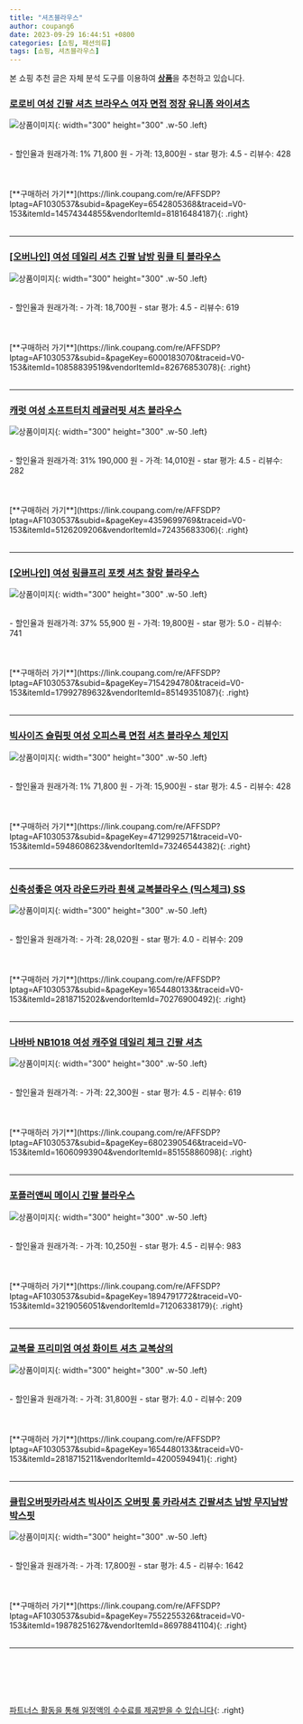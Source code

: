 ```yaml
---
title: "셔츠블라우스"
author: coupang6
date: 2023-09-29 16:44:51 +0800
categories: [쇼핑, 패션의류]
tags: [쇼핑, 셔츠블라우스]
---
```


본 쇼핑 추천 글은 자체 분석 도구를 이용하여 [**상품**](https://link.coupang.com/a/bao1ui)을 추천하고 있습니다.

### [로로비 여성 긴팔 셔츠 브라우스 여자 면접 정장 유니폼 와이셔츠](https://link.coupang.com/re/AFFSDP?lptag=AF1030537&subid=&pageKey=6542805368&traceid=V0-153&itemId=14574344855&vendorItemId=81816484187)

![상품이미지](https://thumbnail8.coupangcdn.com/thumbnails/remote/230x230ex/image/vendor_inventory/dff4/cf6fb2ca4e31b2fff7d7862bcc7ac32d184d77dde58f3fa5309175b11023.jpg){: width="300" height="300" .w-50 .left}


<br>
- 할인율과 원래가격: 1%  71,800   원
- 가격: 13,800원
- star 평가: 4.5
- 리뷰수: 428
<br>
<br>
<br>
<br>
[**구매하러 가기**](https://link.coupang.com/re/AFFSDP?lptag=AF1030537&subid=&pageKey=6542805368&traceid=V0-153&itemId=14574344855&vendorItemId=81816484187){: .right}
<br>
<br>

---

### [[오버나인] 여성 데일리 셔츠 긴팔 남방 링클 티 블라우스](https://link.coupang.com/re/AFFSDP?lptag=AF1030537&subid=&pageKey=6000183070&traceid=V0-153&itemId=10858839519&vendorItemId=82676853078)

![상품이미지](https://thumbnail10.coupangcdn.com/thumbnails/remote/230x230ex/image/vendor_inventory/28f8/5ed40000130725608c33dc4a38be8c694a048aad35052d32c45069da0164.jpg){: width="300" height="300" .w-50 .left}


<br>
- 할인율과 원래가격: 
- 가격: 18,700원
- star 평가: 4.5
- 리뷰수: 619
<br>
<br>
<br>
<br>
[**구매하러 가기**](https://link.coupang.com/re/AFFSDP?lptag=AF1030537&subid=&pageKey=6000183070&traceid=V0-153&itemId=10858839519&vendorItemId=82676853078){: .right}
<br>
<br>

---

### [캐럿 여성 소프트터치 레귤러핏 셔츠 블라우스](https://link.coupang.com/re/AFFSDP?lptag=AF1030537&subid=&pageKey=4359699769&traceid=V0-153&itemId=5126209206&vendorItemId=72435683306)

![상품이미지](https://thumbnail8.coupangcdn.com/thumbnails/remote/230x230ex/image/retail/images/2907545562229399-705ee563-de09-4bf9-bd79-7ad4d9603291.jpg){: width="300" height="300" .w-50 .left}


<br>
- 할인율과 원래가격: 31%  190,000   원
- 가격: 14,010원
- star 평가: 4.5
- 리뷰수: 282
<br>
<br>
<br>
<br>
[**구매하러 가기**](https://link.coupang.com/re/AFFSDP?lptag=AF1030537&subid=&pageKey=4359699769&traceid=V0-153&itemId=5126209206&vendorItemId=72435683306){: .right}
<br>
<br>

---

### [[오버나인] 여성 링클프리 포켓 셔츠 찰랑 블라우스](https://link.coupang.com/re/AFFSDP?lptag=AF1030537&subid=&pageKey=7154294780&traceid=V0-153&itemId=17992789632&vendorItemId=85149351087)

![상품이미지](https://thumbnail8.coupangcdn.com/thumbnails/remote/230x230ex/image/vendor_inventory/8895/f36a3b5b6d47b58d48e48c20b882bf61826a69b0c314070fd7c1ea308373.jpg){: width="300" height="300" .w-50 .left}


<br>
- 할인율과 원래가격: 37%  55,900   원
- 가격: 19,800원
- star 평가: 5.0
- 리뷰수: 741
<br>
<br>
<br>
<br>
[**구매하러 가기**](https://link.coupang.com/re/AFFSDP?lptag=AF1030537&subid=&pageKey=7154294780&traceid=V0-153&itemId=17992789632&vendorItemId=85149351087){: .right}
<br>
<br>

---

### [빅사이즈 슬림핏 여성 오피스룩 면접 셔츠 블라우스 체인지](https://link.coupang.com/re/AFFSDP?lptag=AF1030537&subid=&pageKey=4712992571&traceid=V0-153&itemId=5948608623&vendorItemId=73246544382)

![상품이미지](https://thumbnail8.coupangcdn.com/thumbnails/remote/230x230ex/image/vendor_inventory/b257/159d0a58ec2241ef8f8a768eff3de231e8982618e2139dc0573adadde91f.jpg){: width="300" height="300" .w-50 .left}


<br>
- 할인율과 원래가격: 1%  71,800   원
- 가격: 15,900원
- star 평가: 4.5
- 리뷰수: 428
<br>
<br>
<br>
<br>
[**구매하러 가기**](https://link.coupang.com/re/AFFSDP?lptag=AF1030537&subid=&pageKey=4712992571&traceid=V0-153&itemId=5948608623&vendorItemId=73246544382){: .right}
<br>
<br>

---

### [신축성좋은 여자 라운드카라 흰색 교복블라우스 (믹스체크) SS](https://link.coupang.com/re/AFFSDP?lptag=AF1030537&subid=&pageKey=1654480133&traceid=V0-153&itemId=2818715202&vendorItemId=70276900492)

![상품이미지](https://thumbnail7.coupangcdn.com/thumbnails/remote/230x230ex/image/vendor_inventory/a11e/71e5f32064d038e2a5059bfec1837ec8a4d4b1c2b509877f408b728498d7.jpg){: width="300" height="300" .w-50 .left}


<br>
- 할인율과 원래가격: 
- 가격: 28,020원
- star 평가: 4.0
- 리뷰수: 209
<br>
<br>
<br>
<br>
[**구매하러 가기**](https://link.coupang.com/re/AFFSDP?lptag=AF1030537&subid=&pageKey=1654480133&traceid=V0-153&itemId=2818715202&vendorItemId=70276900492){: .right}
<br>
<br>

---

### [나바바 NB1018 여성 캐주얼 데일리 체크 긴팔 셔츠](https://link.coupang.com/re/AFFSDP?lptag=AF1030537&subid=&pageKey=6802390546&traceid=V0-153&itemId=16060993904&vendorItemId=85155886098)

![상품이미지](https://thumbnail8.coupangcdn.com/thumbnails/remote/230x230ex/image/vendor_inventory/d911/8f59bce5dd3ac5fd340bdf7f21ee3b8d7c1133aa093931f13cc0501490ca.jpg){: width="300" height="300" .w-50 .left}


<br>
- 할인율과 원래가격: 
- 가격: 22,300원
- star 평가: 4.5
- 리뷰수: 619
<br>
<br>
<br>
<br>
[**구매하러 가기**](https://link.coupang.com/re/AFFSDP?lptag=AF1030537&subid=&pageKey=6802390546&traceid=V0-153&itemId=16060993904&vendorItemId=85155886098){: .right}
<br>
<br>

---

### [포플러앤씨 메이시 긴팔 블라우스](https://link.coupang.com/re/AFFSDP?lptag=AF1030537&subid=&pageKey=1894791772&traceid=V0-153&itemId=3219056051&vendorItemId=71206338179)

![상품이미지](https://thumbnail10.coupangcdn.com/thumbnails/remote/230x230ex/image/retail/images/2020/07/23/10/6/eec31f81-8591-48d6-9eca-030eb62d19e2.jpg){: width="300" height="300" .w-50 .left}


<br>
- 할인율과 원래가격: 
- 가격: 10,250원
- star 평가: 4.5
- 리뷰수: 983
<br>
<br>
<br>
<br>
[**구매하러 가기**](https://link.coupang.com/re/AFFSDP?lptag=AF1030537&subid=&pageKey=1894791772&traceid=V0-153&itemId=3219056051&vendorItemId=71206338179){: .right}
<br>
<br>

---

### [교복몰 프리미엄 여성 화이트 셔츠 교복상의](https://link.coupang.com/re/AFFSDP?lptag=AF1030537&subid=&pageKey=1654480133&traceid=V0-153&itemId=2818715211&vendorItemId=4200594941)

![상품이미지](https://thumbnail6.coupangcdn.com/thumbnails/remote/230x230ex/image/vendor_inventory/images/2018/12/12/17/4/90b04463-ebae-431b-b3cf-cbda29e556b5.jpg){: width="300" height="300" .w-50 .left}


<br>
- 할인율과 원래가격: 
- 가격: 31,800원
- star 평가: 4.0
- 리뷰수: 209
<br>
<br>
<br>
<br>
[**구매하러 가기**](https://link.coupang.com/re/AFFSDP?lptag=AF1030537&subid=&pageKey=1654480133&traceid=V0-153&itemId=2818715211&vendorItemId=4200594941){: .right}
<br>
<br>

---

### [클립오버핏카라셔츠 빅사이즈 오버핏 롱 카라셔츠 긴팔셔츠 남방 무지남방 박스핏](https://link.coupang.com/re/AFFSDP?lptag=AF1030537&subid=&pageKey=7552255326&traceid=V0-153&itemId=19878251627&vendorItemId=86978841104)

![상품이미지](https://thumbnail10.coupangcdn.com/thumbnails/remote/230x230ex/image/vendor_inventory/c348/6daf0f96394f8f9cdcb54b26315f58a6abc97f4c8afcbc74e363b9cb8a5b.jpg){: width="300" height="300" .w-50 .left}


<br>
- 할인율과 원래가격: 
- 가격: 17,800원
- star 평가: 4.5
- 리뷰수: 1642
<br>
<br>
<br>
<br>
[**구매하러 가기**](https://link.coupang.com/re/AFFSDP?lptag=AF1030537&subid=&pageKey=7552255326&traceid=V0-153&itemId=19878251627&vendorItemId=86978841104){: .right}
<br>
<br>

---
<br><br><br><br><br> [파트너스 활동을 통해 일정액의 수수료를 제공받을 수 있습니다](https://link.coupang.com/a/bao1ui){: .right}